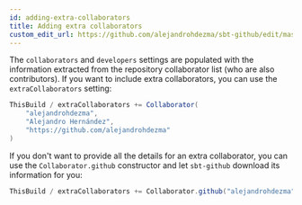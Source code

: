 ```yaml
---
id: adding-extra-collaborators
title: Adding extra collaborators
custom_edit_url: https://github.com/alejandrohdezma/sbt-github/edit/master/website/docs/adding-extra-collaborators.md
---
```


The `collaborators` and `developers` settings are populated with the information extracted from the repository collaborator list (who are also contributors). If you want to include extra collaborators, you can use the `extraCollaborators` setting: 

```scala title="build.sbt"    
ThisBuild / extraCollaborators += Collaborator(
    "alejandrohdezma",
    "Alejandro Hernández",
    "https://github.com/alejandrohdezma"
)
```

If you don't want to provide all the details for an extra collaborator, you can use the `Collaborator.github` constructor and let `sbt-github` download its information for you:

```scala title="build.sbt"
ThisBuild / extraCollaborators += Collaborator.github("alejandrohdezma")
```